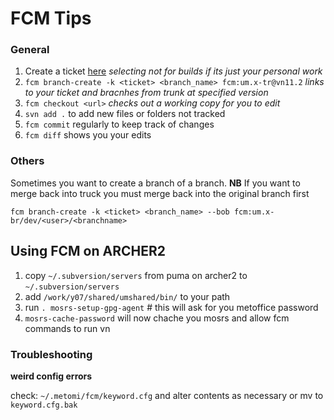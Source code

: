 # FCM Tips

### General

1. Create a ticket [here](https://code.metoffice.gov.uk/trac/um/newticket) *selecting not for builds if its just your personal work*
2. `fcm branch-create -k <ticket> <branch_name> fcm:um.x-tr@vn11.2` *links to your ticket and bracnhes from trunk at specified version*
3. `fcm checkout <url>` *checks out a working copy for you to edit*
4. `svn add .` to add new files or folders not tracked
4. `fcm commit` regularly to keep track of changes
5. `fcm diff` shows you your edits


### Others

Sometimes you want to create a branch of a branch. **NB** If you want to merge back into truck you must merge back into the original branch first

`fcm branch-create -k <ticket> <branch_name> --bob fcm:um.x-br/dev/<user>/<branchname>`

## Using FCM on ARCHER2

1. copy `~/.subversion/servers` from puma on archer2 to `~/.subversion/servers`
2. add `/work/y07/shared/umshared/bin/` to your path
3. run `. mosrs-setup-gpg-agent` # this will ask for you metoffice password
4. `mosrs-cache-password` will now chache you mosrs and allow fcm commands to run
vn


### Troubleshooting

**weird config errors**

check: `~/.metomi/fcm/keyword.cfg` and alter contents as necessary or mv to `keyword.cfg.bak`
